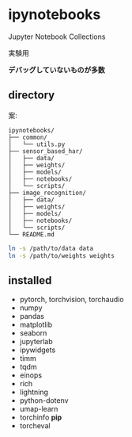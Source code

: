 # ipynotebooks
Jupyter Notebook Collections

実験用

**デバッグしていないものが多数**

## directory

案:
```
ipynotebooks/
├── common/
│   └── utils.py
├── sensor_based_har/
│   ├── data/
│   ├── weights/
│   ├── models/
│   ├── notebooks/
│   └── scripts/
├── image_recognition/
│   ├── data/
│   ├── weights/
│   ├── models/
│   ├── notebooks/
│   └── scripts/
└── README.md
```

```bash
ln -s /path/to/data data
ln -s /path/to/weights weights
```

## installed

- pytorch, torchvision, torchaudio
- numpy
- pandas
- matplotlib
- seaborn
- jupyterlab
- ipywidgets
- timm
- tqdm
- einops
- rich
- lightning
- python-dotenv
- umap-learn
- torchinfo
**pip**
- torcheval
